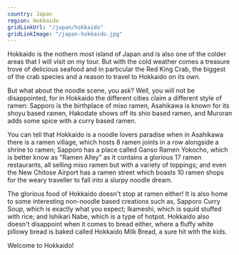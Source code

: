 ```yaml
---
country: Japan
region: Hokkaido
gridLinkUrl: "/japan/hokkaido"
gridLinkImage: "/japan-hokkaido.jpg"
---
```


Hokkaido is the nothern most island of Japan and is also one of the colder areas that I will visit on my tour. But with the cold weather comes a treasure trove of delicious seafood and in particular the Red King Crab, the biggest of the crab species and a reason to travel to Hokkaido on its own.
  
But what about the noodle scene, you ask? Well, you will not be disappointed, for in Hokkaido the different cities claim a different style of ramen: Sapporo is the birthplace of miso ramen, Asahikawa is known for its shoyu based ramen, Hakodate shows off its shio based ramen, and Muroran adds some spice with a curry based ramen.

You can tell that Hokkaido is a noodle lovers paradise when in Asahikawa there is a ramen village, which hosts 8 ramen joints in a row alongside a shrine to ramen; Sapporo has a place called Ganso Ramen Yokocho, which is better know as "Ramen Alley" as it contains a glorious 17 ramen restaurants, all selling miso ramen but with a variety of toppings; and even the New Chitose Airport has a ramen street which boasts 10 ramen shops for the weary traveller to fall into a slurpy noodle dream.

The glorious food of Hokkaido doesn't stop at ramen either! It is also home to some interesting non-noodle based creations such as, Sapporo Curry Soup, which is exactly what you expect; Ikameshi, which is squid stuffed with rice; and Ishikari Nabe, which is a type of hotpot. Hokkaido also doesn't disappoint when it comes to bread either, where a fluffy white pillowy bread is baked called Hokkaido Milk Bread, a sure hit with the kids.

Welcome to Hokkaido!
